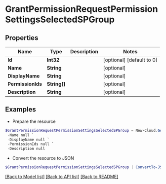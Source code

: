 # GrantPermissionRequestPermissionSettingsSelectedSPGroup
## Properties

Name | Type | Description | Notes
------------ | ------------- | ------------- | -------------
**Id** | **Int32** |  | [optional] [default to 0]
**Name** | **String** |  | [optional] 
**DisplayName** | **String** |  | [optional] 
**PermissionIds** | **String[]** |  | [optional] 
**Description** | **String** |  | [optional] 

## Examples

- Prepare the resource
```powershell
$GrantPermissionRequestPermissionSettingsSelectedSPGroup = New-Cloud.Governance.ClientGrantPermissionRequestPermissionSettingsSelectedSPGroup  -Id null `
 -Name null `
 -DisplayName null `
 -PermissionIds null `
 -Description null
```

- Convert the resource to JSON
```powershell
$GrantPermissionRequestPermissionSettingsSelectedSPGroup | ConvertTo-JSON
```

[[Back to Model list]](../README.md#documentation-for-models) [[Back to API list]](../README.md#documentation-for-api-endpoints) [[Back to README]](../README.md)


